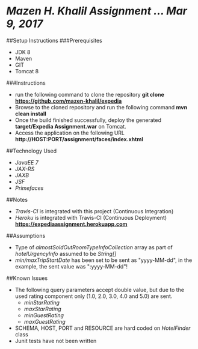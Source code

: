 # *Mazen H. Khalil Assignment ... Mar 9, 2017*

##Setup Instructions
###Prerequisites
- JDK 8
- Maven
- GIT
- Tomcat 8

###Instructions
- run the following command to clone the repository
**git clone https://github.com/mazen-khalil/expedia**
- Browse to the cloned repository and run the following command
**mvn clean install**
- Once the build finished successfully, deploy the generated **target/Expedia Assignment.war** on Tomcat.
- Access the application on the following URL
**http://HOST:PORT/assignment/faces/index.xhtml**

##Technology Used
- *JavaEE 7*
- *JAX-RS*
- *JAXB*
- *JSF*
- *Primefaces*

##Notes
- *Travis-CI* is integrated with this project (Continuous Integration)
- *Heroku* is integrated with Travis-CI (Continuous Deployment)
**https://expediaassignment.herokuapp.com**

##Assumptions
- Type of *almostSoldOutRoomTypeInfoCollection* array as part of *hotelUrgencyInfo* assumed to be *String[]*
- *min/maxTripStartDate* has been set to be sent as "yyyy-MM-dd", in the example, the sent value was ":yyyy-MM-dd"!

##Known Issues
- The following query parameters accept double value, but due to the used rating component only (1.0, 2.0, 3.0, 4.0 and 5.0) are sent.
	- *minStarRating*
	- *maxStarRating*
	- *minGuestRating*
	- *maxGuestRating*
- SCHEMA, HOST, PORT and RESOURCE are hard coded on *HotelFinder* class
- Junit tests have not been written